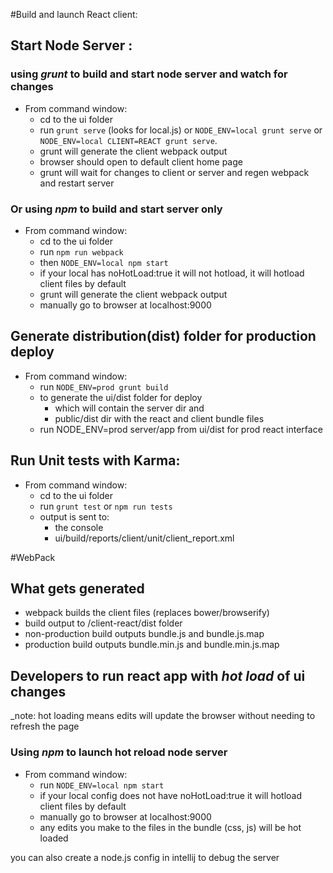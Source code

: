 
 
#Build and launch React client:

## Start Node Server :
### using _grunt_ to build and start node server and  watch for changes
* From command window:
    * cd to the ui folder
    * run `grunt serve` (looks for local.js) or `NODE_ENV=local grunt serve` or `NODE_ENV=local CLIENT=REACT grunt serve`.  
    * grunt will generate the client webpack output
    * browser should open to default client home page
    * grunt will wait for changes to client or server and regen webpack and restart server
    
### Or using _npm_ to build and start server only
* From command window:
     * cd to the ui folder
     * run  `npm run webpack` 
     * then `NODE_ENV=local npm start`
     * if your local has noHotLoad:true it will not hotload, it will hotload client files by default
     * grunt will generate the client webpack output
     * manually go to browser at localhost:9000

## Generate distribution(dist) folder for production deploy
* From command window:    
    * run  `NODE_ENV=prod grunt build`
    * to generate the ui/dist folder for deploy 
        * which will contain the server dir and
        * public/dist dir with the react and client bundle files 
    * run NODE_ENV=prod server/app from ui/dist  for prod react interface 
     
## Run Unit tests with Karma:
* From command window:
     * cd to the ui folder
     * run `grunt test` or `npm run tests` 
     * output is sent to:
        * the console 
        * ui/build/reports/client/unit/client_report.xml 
         
#WebPack 

## What gets generated 
* webpack builds the client files (replaces bower/browserify)
* build output to /client-react/dist folder
* non-production build outputs bundle.js and bundle.js.map
* production build outputs bundle.min.js and bundle.min.js.map

## Developers to run react app with _hot load_ of ui changes
_note: hot loading means edits will update the browser without needing to refresh the page
### Using _npm_ to launch hot reload node server
* From command window:    
    * run  `NODE_ENV=local npm start` 
    * if your local config does not have noHotLoad:true it will hotload client files by default    
    * manually go to browser at localhost:9000
    * any edits you make to the files in the bundle (css, js) will be hot loaded 
    
you can also create a node.js config in intellij to debug the server 





